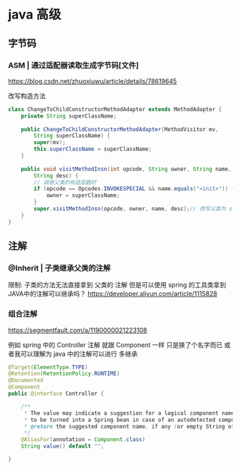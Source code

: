 # java 高级

## 字节码

### ASM | 通过适配器读取生成字节码[文件]

https://blog.csdn.net/zhuoxiuwu/article/details/78619645

改写构造方法

```java
class ChangeToChildConstructorMethodAdapter extends MethodAdapter { 
    private String superClassName; 
 
    public ChangeToChildConstructorMethodAdapter(MethodVisitor mv, 
        String superClassName) { 
        super(mv); 
        this.superClassName = superClassName; 
    } 
 
    public void visitMethodInsn(int opcode, String owner, String name, 
        String desc) { 
        // 调用父类的构造函数时
        if (opcode == Opcodes.INVOKESPECIAL && name.equals("<init>")) { 
            owner = superClassName; 
        } 
        super.visitMethodInsn(opcode, owner, name, desc);// 改写父类为 superClassName 
    } 
}

```

## 注解
### @Inherit | 子类继承父类的注解
限制: 子类的方法无法直接拿到 父类的 注解
但是可以使用 spring 的工具类拿到 
JAVA中的注解可以继承吗？
https://developer.aliyun.com/article/1115828

### 组合注解
https://segmentfault.com/a/1190000021223108

例如 spring 中的 Controller 注解 就跟 Component 一样
只是换了个名字而已
或者我可以理解为 java 中的注解可以进行 多继承

```java
@Target(ElementType.TYPE)
@Retention(RetentionPolicy.RUNTIME)
@Documented
@Component
public @interface Controller {

	/**
	 * The value may indicate a suggestion for a logical component name,
	 * to be turned into a Spring bean in case of an autodetected component.
	 * @return the suggested component name, if any (or empty String otherwise)
	 */
	@AliasFor(annotation = Component.class)
	String value() default "";

}
```